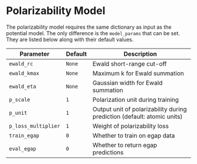 # Polarizability Model

The polarizability model requires the same dictionary as input as the potential model.
The only difference is the ``model_params`` that can be set. They are listed below
along with their default values.

| Parameter            | Default | Description                                                                      |
|----------------------|---------|----------------------------------------------------------------------------------|
| `ewald_rc`         | `None` | Ewald short-range cut-off          |
| `ewald_kmax`            | `None`     | Maximum k for Ewald summation                                                     |
| `ewald_eta`     | `None` | Gaussian width for Ewald summation               |
| `p_scale`     | `1`  | Polarization unit during training |
| `p_unit`       | `1` | Output unit of polarizability during prediction (default: atomic units)       |                                             |
| `p_loss_multiplier`  | `1`     | Weight of polarizability loss                                                            |
| `train_egap` | `0`     | Whether to train on egap data                                                                      |
| `eval_egap` | `0`     | Whether to return egap predictions                                                                    |
